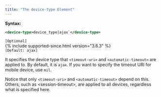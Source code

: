 ```yaml
---
title: "The device-type Element"
---
```


**Syntax:**

```xml
<device-type>device_type|ajax`</device-type>
```

`[Optional]`  
{% include supported-since.html version="3.6.3" %}  
`[Default: ajax]`

It specifies the device type that `<timeout-uri>` and
`<automatic-timeout>` are applied to. By default, it is `ajax`. If you
want to specify the timeout URI for mobile device, use `mil`.

Notice that only `<timeout-uri>` and `<automatic-timeout>` depend on
this. Others, such as \<session-timeout\>, are applied to all devices,
regardless what is specified here.


